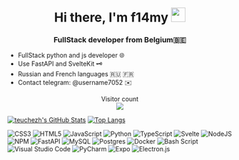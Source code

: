 <h1 align="center">Hi there, I'm f14my
<img src="https://github.com/blackcater/blackcater/raw/main/images/Hi.gif" height="32"/></h1>
<h3 align="center">FullStack developer from Belgium🇧🇪</h3>


- FullStack python and js developer 🌐
- Use FastAPI and SvelteKit 🗝️
- Russian and French languages 🇷🇺 🇫🇷
- Contact telegram: @username7052 ✉️

<p align="center"> 
  Visitor count<br>
  <img src="https://profile-counter.glitch.me/f14my-xd/count.svg" />
</p>


[![teuchezh's GitHub Stats](https://github-readme-stats.vercel.app/api?username=f14my-xd&count_private=true&show_icons=true&theme=dracula)](https://github.com/f14my-xd)
[![Top Langs](https://github-readme-stats.vercel.app/api/top-langs/?username=f14my-xd&layout=compact&theme=dracula)](https://github.com/f14my-xd)




![CSS3](https://img.shields.io/badge/css3-%231572B6.svg?style=for-the-badge&logo=css3&logoColor=white) ![HTML5](https://img.shields.io/badge/html5-%23E34F26.svg?style=for-the-badge&logo=html5&logoColor=white) ![JavaScript](https://img.shields.io/badge/javascript-%23323330.svg?style=for-the-badge&logo=javascript&logoColor=%23F7DF1E) ![Python](https://img.shields.io/badge/python-3670A0?style=for-the-badge&logo=python&logoColor=ffdd54) ![TypeScript](https://img.shields.io/badge/typescript-%23007ACC.svg?style=for-the-badge&logo=typescript&logoColor=white) ![Svelte](https://img.shields.io/badge/svelte-%23f1413d.svg?style=for-the-badge&logo=svelte&logoColor=white) ![NodeJS](https://img.shields.io/badge/node.js-6DA55F?style=for-the-badge&logo=node.js&logoColor=white) ![NPM](https://img.shields.io/badge/NPM-%23CB3837.svg?style=for-the-badge&logo=npm&logoColor=white) ![FastAPI](https://img.shields.io/badge/FastAPI-005571?style=for-the-badge&logo=fastapi) ![MySQL](https://img.shields.io/badge/mysql-4479A1.svg?style=for-the-badge&logo=mysql&logoColor=white) ![Postgres](https://img.shields.io/badge/postgres-%23316192.svg?style=for-the-badge&logo=postgresql&logoColor=white) ![Docker](https://img.shields.io/badge/docker-%230db7ed.svg?style=for-the-badge&logo=docker&logoColor=white) ![Bash Script](https://img.shields.io/badge/bash_script-%23121011.svg?style=for-the-badge&logo=gnu-bash&logoColor=white) ![Visual Studio Code](https://img.shields.io/badge/Visual%20Studio%20Code-0078d7.svg?style=for-the-badge&logo=visual-studio-code&logoColor=white) ![PyCharm](https://img.shields.io/badge/pycharm-143?style=for-the-badge&logo=pycharm&logoColor=black&color=black&labelColor=green) ![Expo](https://img.shields.io/badge/expo-1C1E24?style=for-the-badge&logo=expo&logoColor=#D04A37) ![Electron.js](https://img.shields.io/badge/Electron-191970?style=for-the-badge&logo=Electron&logoColor=white)
